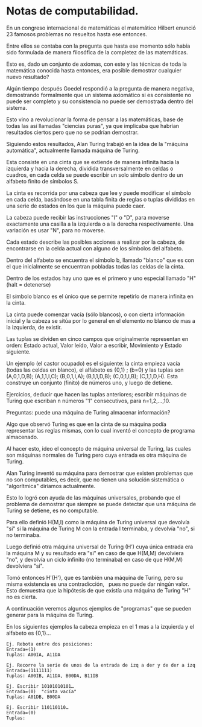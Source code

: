 # Notas de computabilidad.


En un congreso internacional de matemáticas el matemático Hilbert enunció 23 famosos problemas no resueltos hasta ese entonces.

Entre ellos se contaba con la pregunta que hasta ese momento sólo había sido formulada de manera filosófica de la completez de las matemáticas.

Esto es, dado un conjunto de axiomas, con este y las técnicas de toda la matemática conocida hasta entonces, era posible demostrar cualquier nuevo resultado?

Algún tiempo después Goedel respondió a la pregunta de manera negativa, demostrando formalmente que un sistema axiomático si es consistente no puede ser completo y su consistencia no puede ser demostrada dentro del sistema.

Esto vino a revolucionar la forma de pensar a las matemáticas, base de todas las así llamadas "ciencias puras", ya que implicaba que habrían resultados ciertos pero que no se podrían demostrar.

Siguiendo estos resultados, Alan Turing trabajó en la idea de la "máquina automática", actualmente llamada máquina de Turing.

Esta consiste en una cinta que se extiende de manera infinita hacia la izquierda y hacia la derecha, dividida transversalmente en celdas o cuadros, en cada celda se puede escribir un solo símbolo dentro de un alfabeto finito de símbolos S.

La cinta es recorrida por una cabeza que lee y puede modificar el símbolo en cada celda, basándose en una tabla finita de reglas o tuplas divididas en una serie de estados en los que la máquina puede caer. 

La cabeza puede recibir las instrucciones "I" o "D", para moverse exactamente una casilla a la izquierda o a la derecha respectivamente. Una variación es usar "N", para no moverse.

Cada estado describe las posibles acciones a realizar por la cabeza, de encontrarse en la celda actual con alguno de los símbolos del alfabeto.

Dentro del alfabeto se encuentra el símbolo b, llamado "blanco" que es con el que inicialmente se encuentran pobladas todas las celdas de la cinta.

Dentro de los estados hay uno que es el primero y uno especial llamado "H" (halt = detenerse)

El símbolo blanco es el único que se permite repetirlo de manera infinita en la cinta.

La cinta puede comenzar vacía (sólo blancos), o con cierta información inicial y la cabeza se sitúa por lo general en el elemento no blanco de mas a la izquierda, de existir.

Las tuplas se dividen en cinco campos que originalmente representan en orden: Estado actual, Valor leído, Valor a escribir, Movimiento y Estado siguiente.

Un ejemplo (el castor ocupado) es el siguiente: la cinta empieza vacía (todas las celdas en blanco), el alfabeto es {0,1} ; (b=0) y las tuplas son (A,0,1,D,B); (A,1,1,I,C); (B,0,1,I,A); (B,1,1,D,B); (C,0,1,I,B); (C,1,1,D,H). Esta construye un conjunto (finito) de números uno, y luego de detiene.

Ejercicios, deducir que hacen las tuplas anteriores; escribir máquinas de Turing que escriban n números "1" consecutivos, para n=1,2,…,10. 

Preguntas: puede una máquina de Turing almacenar información?

Algo que observó Turing es que en la cinta de su máquina podía representar las reglas mismas, con lo cual inventó el concepto de programa almacenado.

Al hacer esto, ideo el concepto de máquina universal de Turing, las cuales son máquinas normales de Turing pero cuya entrada es otra máquina de Turing.

Alan Turing inventó su máquina para demostrar que existen problemas que no son computables, es decir, que no tienen una solución sistemática o "algorítmica" diríamos actualmente.

Esto lo logró con ayuda de las máquinas universales, probando que el problema de demostrar que siempre se puede detectar que una máquina de Turing se detiene, es no computable.

Para ello definió H(M,I) como la máquina de Turing universal que devolvía "si" si la máquina de Turing M con la entrada I terminaba, y devolvía "no", si no terminaba.

Luego definió otra máquina universal de Turing (H') cuya única entrada era la máquina M y su resultado era "si" en caso de que H(M,M) devolviera "no", y devolvía un ciclo infinito (no terminaba) en caso de que H(M,M) devolviera "si".

Tomó entonces H'(H'), que es también una máquina de Turing, pero su misma existencia es una contradicción,   pues no puede dar ningún valor. Esto demuestra que la hipótesis de que existía una máquina de Turing "H" no es cierta.

A continuación veremos algunos ejemplos de "programas" que se pueden generar para la máquina de Turing.

En los siguientes ejemplos la cabeza empieza en el 1 mas a la izquierda y el alfabeto es {0,1}…

    Ej. Rebota entre dos posiciones: 
    Entrada=(1)
    Tuplas: A00IA, A11DA

    Ej. Recorre la serie de unos de la entrada de izq a der y de der a izq
    Entrada=(1111111)
    Tuplas: A00IB, A11DA, B00DA, B11IB

    Ej. Escribir 10101010101…
    Entrada=(0)  "cinta vacía"
    Tuplas: A01DB, B00DA

    Ej. Escribir 110110110…
    Entrada=(0)
    Tuplas: 
